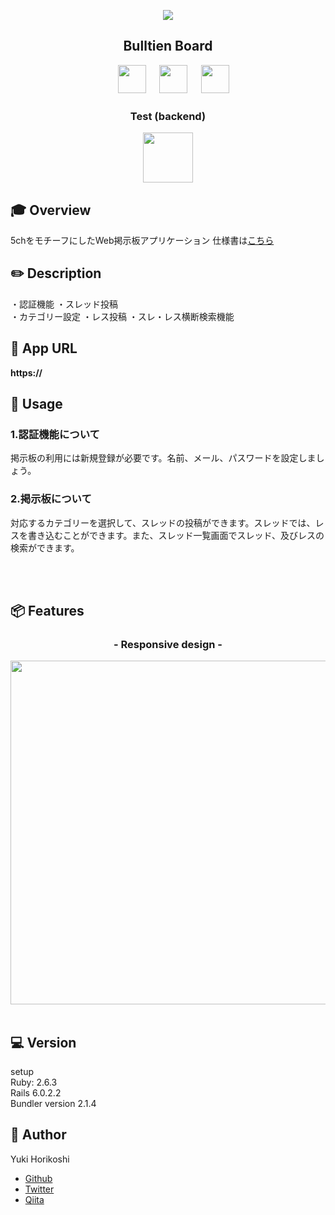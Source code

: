 
<p align="center">
<img src="https://user-images.githubusercontent.com/59280290/84106862-35d13080-aa57-11ea-9a97-ee507bf2673e.gif">
</p>

<h2 align="center">Bulltien Board</h2>

<p align="center">
<a>　</a>
  <a href="https://rubyonrails.org/"><img src="https://user-images.githubusercontent.com/59280290/80292396-7a4b8a00-8791-11ea-8d8a-effea8a1f485.png" height="45px;" /></a>
<a>　</a>
  <a href="https://brand.heroku.com/"><img src="https://user-images.githubusercontent.com/59280290/84106104-38cb2180-aa55-11ea-8baa-5348e8177b16.png" height="45px;" /></a>
<a>　</a>
  <a href="https://www.postgresql.org/"><img src="https://user-images.githubusercontent.com/59280290/84106051-0de0cd80-aa55-11ea-8085-76fa972f0753.png" height="45px;" /></a>

<h3 align="center">Test (backend)</h3>
<p align="center">
    <a href="https://github.com/rspec/rspec-rails"><img src="https://user-images.githubusercontent.com/59280290/80302256-e22ac080-87e3-11ea-9355-1d703e345f02.png" height="80px;" /></a></p>

## :mortar_board: Overview
5chをモチーフにしたWeb掲示板アプリケーション
仕様書は[こちら]()

## :pencil2: Description
・認証機能 
・スレッド投稿  
・カテゴリー設定
・レス投稿
・スレ・レス横断検索機能 

## :pencil: App URL

**https://** 
<br>

## 💬 Usage

### 1.認証機能について
掲示板の利用には新規登録が必要です。名前、メール、パスワードを設定しましょう。

### 2.掲示板について
対応するカテゴリーを選択して、スレッドの投稿ができます。スレッドでは、レスを書き込むことができます。また、スレッド一覧画面でスレッド、及びレスの検索ができます。

 <br><br>

## 📦 Features

<h3 align="center">- Responsive design -</h3>

<p align="center">
<img src ="https://user-images.githubusercontent.com/59280290/84106641-ab88cc80-aa56-11ea-9764-00fc97ec6b00.png" height="550px">
<br> <br>

## :computer: Version
setup  
Ruby: 2.6.3  
Rails 6.0.2.2  
Bundler version 2.1.4 

## 👀 Author

Yuki Horikoshi
- [Github](https://github.com/yuki-snow1823)
- [Twitter](https://twitter.com/yuki82511988)
- [Qiita](https://qiita.com/yuki_snow1823/items/fa70ce035962ed5bd34d)
